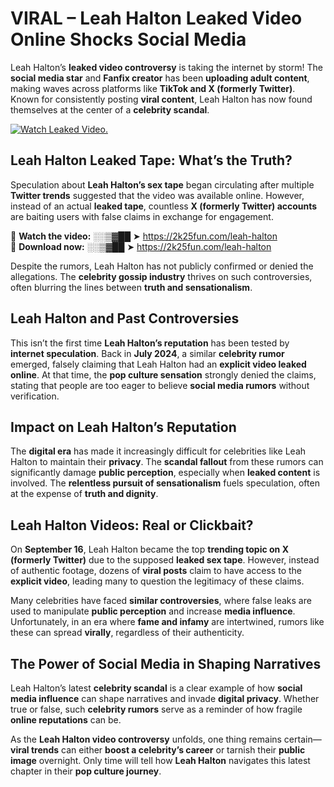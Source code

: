 # VIRAL – Leah Halton Leaked Video Online Shocks Social Media 

Leah Halton’s **leaked video controversy** is taking the internet by storm! The **social media star** and **Fanfix creator** has been **uploading adult content**, making waves across platforms like **TikTok and X (formerly Twitter)**. Known for consistently posting **viral content**, Leah Halton has now found themselves at the center of a **celebrity scandal**.  

[![Watch Leaked Video.](https://miro.medium.com/v2/resize:fit:828/format:webp/1*cilzJN44JGOrTw9NJCrNHA.gif "Watch Leaked Video")](https://2k25fun.com/leah-halton)

## **Leah Halton Leaked Tape: What’s the Truth?**  
Speculation about **Leah Halton’s sex tape** began circulating after multiple **Twitter trends** suggested that the video was available online. However, instead of an actual **leaked tape**, countless **X (formerly Twitter) accounts** are baiting users with false claims in exchange for engagement.  

🔹 **Watch the video:** ░░▒▓██ ➤ https://2k25fun.com/leah-halton  
🔹 **Download now:** ░░▒▓██ ➤ https://2k25fun.com/leah-halton  

Despite the rumors, Leah Halton has not publicly confirmed or denied the allegations. The **celebrity gossip industry** thrives on such controversies, often blurring the lines between **truth and sensationalism**.  

## **Leah Halton and Past Controversies**  
This isn’t the first time **Leah Halton’s reputation** has been tested by **internet speculation**. Back in **July 2024**, a similar **celebrity rumor** emerged, falsely claiming that Leah Halton had an **explicit video leaked online**. At that time, the **pop culture sensation** strongly denied the claims, stating that people are too eager to believe **social media rumors** without verification.  

## **Impact on Leah Halton’s Reputation**  
The **digital era** has made it increasingly difficult for celebrities like Leah Halton to maintain their **privacy**. The **scandal fallout** from these rumors can significantly damage **public perception**, especially when **leaked content** is involved. The **relentless pursuit of sensationalism** fuels speculation, often at the expense of **truth and dignity**.  

## **Leah Halton Videos: Real or Clickbait?**  
On **September 16**, Leah Halton became the top **trending topic on X (formerly Twitter)** due to the supposed **leaked sex tape**. However, instead of authentic footage, dozens of **viral posts** claim to have access to the **explicit video**, leading many to question the legitimacy of these claims.  

Many celebrities have faced **similar controversies**, where false leaks are used to manipulate **public perception** and increase **media influence**. Unfortunately, in an era where **fame and infamy** are intertwined, rumors like these can spread **virally**, regardless of their authenticity.  

## **The Power of Social Media in Shaping Narratives**  
Leah Halton’s latest **celebrity scandal** is a clear example of how **social media influence** can shape narratives and invade **digital privacy**. Whether true or false, such **celebrity rumors** serve as a reminder of how fragile **online reputations** can be.  

As the **Leah Halton video controversy** unfolds, one thing remains certain—**viral trends** can either **boost a celebrity’s career** or tarnish their **public image** overnight. Only time will tell how **Leah Halton** navigates this latest chapter in their **pop culture journey**. 